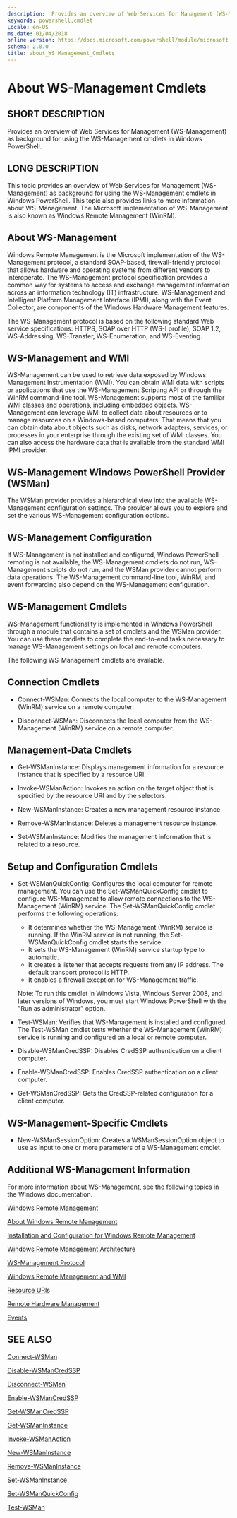 ```yaml
---
description:  Provides an overview of Web Services for Management (WS-Management) as background for using the WS-Management cmdlets in Windows PowerShell. 
keywords: powershell,cmdlet
Locale: en-US
ms.date: 01/04/2018
online version: https://docs.microsoft.com/powershell/module/microsoft.wsman.management/about/about_ws-management_cmdlets?view=powershell-7&WT.mc_id=ps-gethelp
schema: 2.0.0
title: about_WS Management_Cmdlets
---
```


# About WS-Management Cmdlets

## SHORT DESCRIPTION

Provides an overview of Web Services for Management (WS-Management) as
background for using the WS-Management cmdlets in Windows PowerShell.

## LONG DESCRIPTION

This topic provides an overview of Web Services for Management (WS-Management)
as background for using the WS-Management cmdlets in Windows PowerShell. This
topic also provides links to more information about WS-Management. The
Microsoft implementation of WS-Management is also known as Windows Remote
Management (WinRM).

## About WS-Management

Windows Remote Management is the Microsoft implementation of the WS-Management
protocol, a standard SOAP-based, firewall-friendly protocol that allows
hardware and operating systems from different vendors to interoperate. The
WS-Management protocol specification provides a common way for systems to
access and exchange management information across an information technology
(IT) infrastructure. WS-Management and Intelligent Platform Management
Interface (IPMI), along with the Event Collector, are components of the
Windows Hardware Management features.

The WS-Management protocol is based on the following standard Web service
specifications: HTTPS, SOAP over HTTP (WS-I profile), SOAP 1.2, WS-Addressing,
WS-Transfer, WS-Enumeration, and WS-Eventing.

## WS-Management and WMI

WS-Management can be used to retrieve data exposed by Windows Management
Instrumentation (WMI). You can obtain WMI data with scripts or applications
that use the WS-Management Scripting API or through the WinRM command-line
tool. WS-Management supports most of the familiar WMI classes and operations,
including embedded objects. WS-Management can leverage WMI to collect data
about resources or to manage resources on a Windows-based computers. That
means that you can obtain data about objects such as disks, network adapters,
services, or processes in your enterprise through the existing set of WMI
classes. You can also access the hardware data that is available from the
standard WMI IPMI provider.

## WS-Management Windows PowerShell Provider (WSMan)

The WSMan provider provides a hierarchical view into the available
WS-Management configuration settings. The provider allows you to explore and
set the various WS-Management configuration options.

## WS-Management Configuration

If WS-Management is not installed and configured, Windows PowerShell remoting
is not available, the WS-Management cmdlets do not run, WS-Management scripts
do not run, and the WSMan provider cannot perform data operations. The
WS-Management command-line tool, WinRM, and event forwarding also depend on
the WS-Management configuration.

## WS-Management Cmdlets

WS-Management functionality is implemented in Windows PowerShell through a
module that contains a set of cmdlets and the WSMan provider. You can use
these cmdlets to complete the end-to-end tasks necessary to manage
WS-Management settings on local and remote computers.

The following WS-Management cmdlets are available.

## Connection Cmdlets

- Connect-WSMan: Connects the local computer to the WS-Management (WinRM)
  service on a remote computer.

- Disconnect-WSMan: Disconnects the local computer from the WS-Management
  (WinRM) service on a remote computer.

## Management-Data Cmdlets

- Get-WSManInstance: Displays management information for a resource instance
  that is specified by a resource URI.

- Invoke-WSManAction: Invokes an action on the target object that is specified
  by the resource URI and by the selectors.

- New-WSManInstance: Creates a new management resource instance.

- Remove-WSManInstance: Deletes a management resource instance.

- Set-WSManInstance: Modifies the management information that is related to a
  resource.

## Setup and Configuration Cmdlets

- Set-WSManQuickConfig: Configures the local computer for remote management.
  You can use the Set-WSManQuickConfig cmdlet to configure WS-Management to
  allow remote connections to the WS-Management (WinRM) service. The
  Set-WSManQuickConfig cmdlet performs the following operations:
  - It determines whether the WS-Management (WinRM) service is running. If the
    WinRM service is not running, the Set-WSManQuickConfig cmdlet starts the
    service.
  - It sets the WS-Management (WinRM) service startup type to automatic.
  - It creates a listener that accepts requests from any IP address. The
    default transport protocol is HTTP.
  - It enables a firewall exception for WS-Management traffic.

  Note: To run this cmdlet in Windows Vista, Windows Server 2008, and later
  versions of Windows, you must start Windows PowerShell with the "Run as
  administrator" option.

- Test-WSMan: Verifies that WS-Management is installed and configured. The
  Test-WSMan cmdlet tests whether the WS-Management (WinRM) service is running
  and configured on a local or remote computer.

- Disable-WSManCredSSP: Disables CredSSP authentication on a client computer.

- Enable-WSManCredSSP: Enables CredSSP authentication on a client computer.

- Get-WSManCredSSP: Gets the CredSSP-related configuration for a client
  computer.

## WS-Management-Specific Cmdlets

- New-WSManSessionOption: Creates a WSManSessionOption object to use as input
  to one or more parameters of a WS-Management cmdlet.

## Additional WS-Management Information

For more information about WS-Management, see the following topics in the
Windows documentation.

[Windows Remote Management](/windows/win32/winrm/portal)

[About Windows Remote Management](/windows/win32/winrm/about-windows-remote-management)

[Installation and Configuration for Windows Remote Management](/windows/win32/winrm/installation-and-configuration-for-windows-remote-management)

[Windows Remote Management Architecture](/windows/win32/winrm/windows-remote-management-architecture)

[WS-Management Protocol](/windows/win32/winrm/ws-management-protocol)

[Windows Remote Management and WMI](/windows/win32/winrm/windows-remote-management-and-wmi)

[Resource URIs](/windows/win32/winrm/resource-uris)

[Remote Hardware Management](/windows/win32/winrm/remote-hardware-management)

[Events](/windows/win32/winrm/events)

## SEE ALSO

[Connect-WSMan](xref:Microsoft.WSMan.Management.Connect-WSMan)

[Disable-WSManCredSSP](xref:Microsoft.WSMan.Management.Disable-WSManCredSSP)

[Disconnect-WSMan](xref:Microsoft.WSMan.Management.Disconnect-WSMan)

[Enable-WSManCredSSP](xref:Microsoft.WSMan.Management.Enable-WSManCredSSP)

[Get-WSManCredSSP](xref:Microsoft.WSMan.Management.Get-WSManCredSSP)

[Get-WSManInstance](xref:Microsoft.WSMan.Management.Get-WSManInstance)

[Invoke-WSManAction](xref:Microsoft.WSMan.Management.Invoke-WSManAction)

[New-WSManInstance](xref:Microsoft.WSMan.Management.New-WSManInstance)

[Remove-WSManInstance](xref:Microsoft.WSMan.Management.Remove-WSManInstance)

[Set-WSManInstance](xref:Microsoft.WSMan.Management.Set-WSManInstance)

[Set-WSManQuickConfig](xref:Microsoft.WSMan.Management.Set-WSManQuickConfig)

[Test-WSMan](xref:Microsoft.WSMan.Management.Test-WSMan)
